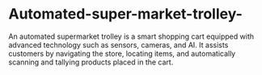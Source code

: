 # Automated-super-market-trolley-
An automated supermarket trolley is a smart shopping cart equipped with advanced technology such as sensors, cameras, and AI. It assists customers by navigating the store, locating items, and automatically scanning and tallying products placed in the cart. 
